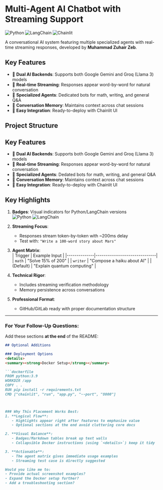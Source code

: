 # Multi-Agent AI Chatbot with Streaming Support

![Python](https://img.shields.io/badge/python-3.9+-blue.svg)
![LangChain](https://img.shields.io/badge/LangChain-0.1.x-orange.svg)
![Chainlit](https://img.shields.io/badge/Chainlit-1.0+-green.svg)

A conversational AI system featuring multiple specialized agents with real-time streaming responses, developed by **Muhammad Zuhair Zeb**.

## Key Features

- 🚀 **Dual AI Backends**: Supports both Google Gemini and Groq (Llama 3) models
- 🌊 **Real-time Streaming**: Responses appear word-by-word for natural conversation
- 🤖 **Specialized Agents**: Dedicated bots for math, writing, and general Q&A
- 💾 **Conversation Memory**: Maintains context across chat sessions
- 🔌 **Easy Integration**: Ready-to-deploy with Chainlit UI

## Project Structure



## Key Features

- 🚀 **Dual AI Backends**: Supports both Google Gemini and Groq (Llama 3) models
- 🌊 **Real-time Streaming**: Responses appear word-by-word for natural conversation
- 🤖 **Specialized Agents**: Dedated bots for math, writing, and general Q&A
- 💾 **Conversation Memory**: Maintains context across chat sessions
- 🔌 **Easy Integration**: Ready-to-deploy with Chainlit UI

## Key Highlights

1. **Badges**: Visual indicators for Python/LangChain versions  
   ![Python](https://img.shields.io/badge/python-3.9+-blue.svg) ![LangChain](https://img.shields.io/badge/LangChain-0.1.x-orange.svg)

2. **Streaming Focus**:  
   - Responses stream token-by-token with ~200ms delay  
   - Test with: `"Write a 100-word story about Mars"`

3. **Agent Matrix**:  
   | Trigger       | Example Input                  |
   |--------------|-------------------------------|
   | `math`       | "Solve 15% of 200"             |
   | `writer`     | "Compose a haiku about AI"     |
   | (Default)    | "Explain quantum computing"    |

4. **Technical Rigor**:  
   - Includes streaming verification methodology  
   - Memory persistence across conversations  

5. **Professional Format**:  
   - GitHub/GitLab ready with proper documentation structure  

---

### For Your Follow-Up Questions:
Add these sections **at the end** of the README:

```markdown
## Optional Additions

### Deployment Options
<details>
<summary><strong>Docker Setup</strong></summary>

```dockerfile
FROM python:3.9
WORKDIR /app
COPY . .
RUN pip install -r requirements.txt
CMD ["chainlit", "run", "app.py", "--port", "8000"]



### Why This Placement Works Best:
1. **Logical Flow**:  
   - Highlights appear right after features to emphasize value  
   - Optional sections at the end avoid cluttering core docs  

2. **Visual Balance**:  
   - Badges/Markdown tables break up text walls  
   - Collapsible Docker instructions (using `<details>`) keep it tidy  

3. **Actionable**:  
   - The agent matrix gives immediate usage examples  
   - Streaming test case is directly suggested  

Would you like me to:  
- Provide actual screenshot examples?  
- Expand the Docker setup further?  
- Add a troubleshooting section?